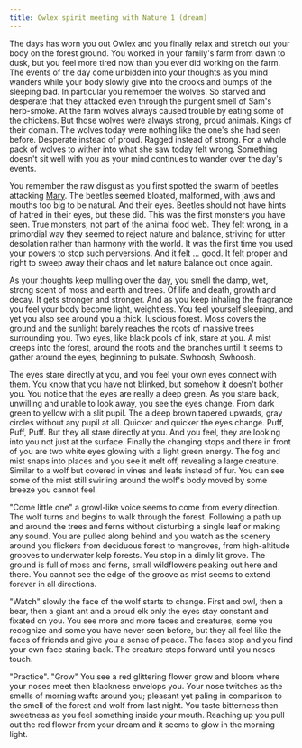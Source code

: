 ```yaml
---
title: Owlex spirit meeting with Nature 1 (dream)
---
```


The days has worn you out Owlex and you finally relax and stretch out your body on the forest ground. You worked in your family's farm from dawn to dusk, but you feel more tired now than you ever did working on the farm. The events of the day come unbidden into your thoughts as you mind wanders while your body slowly give into the crooks and bumps of the sleeping bad. In particular you remember the wolves. So starved and desperate that they attacked even through the pungent smell of Sam's herb-smoke. At the farm wolves always caused trouble by eating some of the chickens. But those wolves were always strong, proud animals. Kings of their domain. The wolves today were nothing like the one's she had seen before. Desperate instead of proud. Ragged instead of strong. For a whole pack of wolves to wither into what she saw today felt wrong. Something doesn't sit well with you as your mind continues to wander over the day's events.

You remember the raw disgust as you first spotted the swarm of beetles attacking [Mary](../characters/mary-tanner.md). The beetles seemed bloated, malformed, with jaws and mouths too big to be natural. And their eyes. Beetles should not have hints of hatred in their eyes, but these did. This was the first monsters you have seen. True monsters, not part of the animal food web. They felt wrong, in a primordial way they seemed to reject nature and balance, striving for utter desolation rather than harmony with the world. It was the first time you used your powers to stop such perversions. And it felt ... good. It felt proper and right to sweep away their chaos and let nature balance out once again.

As your thoughts keep mulling over the day, you smell the damp, wet, strong scent of moss and earth and trees. Of life and death, growth and decay. It gets stronger and stronger. And as you keep inhaling the fragrance you feel your body become light, weightless. You feel yourself sleeping, and yet you also see around you a thick, luscious forest. Moss covers the ground and the sunlight barely reaches the roots of massive trees surrounding you. Two eyes, like black pools of ink, stare at you. A mist creeps into the forest, around the roots and the branches until it seems to gather around the eyes, beginning to pulsate. Swhoosh, Swhoosh.

The eyes stare directly at you, and you feel your own eyes connect with them. You know that you have not blinked, but somehow it doesn't bother you. You notice that the eyes are really a deep green. As you stare back, unwilling and unable to look away, you see the eyes change. From dark green to yellow with a slit pupil. The a deep brown tapered upwards, gray circles without any pupil at all. Quicker and quicker the eyes change. Puff, Puff, Puff. But they all stare directly at you. And you feel, they are looking into you not just at the surface. Finally the changing stops and there in front of you are two white eyes glowing with a light green energy. The fog and mist snaps into places and you see it melt off, revealing a large creature. Similar to a wolf but covered in vines and leafs instead of fur. You can see some of the mist still swirling around the wolf's body moved by some breeze you cannot feel. 

"Come little one" a growl-like voice seems to come from every direction. The wolf turns and begins to walk through the forest. Following a path up and around the trees and ferns without disturbing a single leaf or making any sound. You are pulled along behind and you watch as the scenery around you flickers from deciduous forest to mangroves, from high-altitude grooves to underwater kelp forests. You stop in a dimly lit grove. The ground is full of moss and ferns, small wildflowers peaking out here and there. You cannot see the edge of the groove as mist seems to extend forever in all directions. 

"Watch" slowly the face of the wolf starts to change. First and owl, then a bear, then a giant ant and a proud elk only the eyes stay constant and fixated on you. You see more and more faces and creatures, some you recognize and some you have never seen before, but they all feel like the faces of friends and give you a sense of peace. The faces stop and you find your own face staring back. The creature steps forward until you noses touch. 

"Practice". "Grow" You see a red glittering flower grow and bloom where your noses meet then blackness envelops you. Your nose twitches as the smells of morning wafts around you; pleasant yet paling in comparison to the smell of the forest and wolf from last night. You taste bitterness then sweetness  as you feel something inside your mouth. Reaching up you pull out the red flower from your dream and it seems to glow in the morning light.
